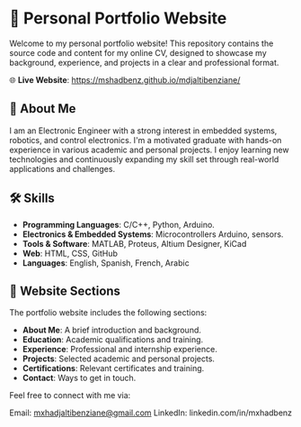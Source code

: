 # 💼 Personal Portfolio Website

Welcome to my personal portfolio website! This repository contains the source code and content for my online CV, designed to showcase my background, experience, and projects in a clear and professional format.

🌐 **Live Website**: https://mshadbenz.github.io/mdjaltibenziane/

## 👤 About Me

I am an Electronic Engineer with a strong interest in embedded systems, robotics, and control electronics. I'm a motivated graduate with hands-on experience in various academic and personal projects. I enjoy learning new technologies and continuously expanding my skill set through real-world applications and challenges.

## 🛠️ Skills

- **Programming Languages**: C/C++, Python, Arduino.
- **Electronics & Embedded Systems**: Microcontrollers Arduino, sensors.
- **Tools & Software**: MATLAB, Proteus, Altium Designer, KiCad
- **Web**: HTML, CSS, GitHub
- **Languages**: English, Spanish, French, Arabic

## 📂 Website Sections

The portfolio website includes the following sections:

- **About Me**: A brief introduction and background.
- **Education**: Academic qualifications and training.
- **Experience**: Professional and internship experience.
- **Projects**: Selected academic and personal projects.
- **Certifications**: Relevant certificates and training.
- **Contact**: Ways to get in touch.

Feel free to connect with me via:

Email: mxhadjaltibenziane@gmail.com
LinkedIn: linkedin.com/in/mxhadbenz
